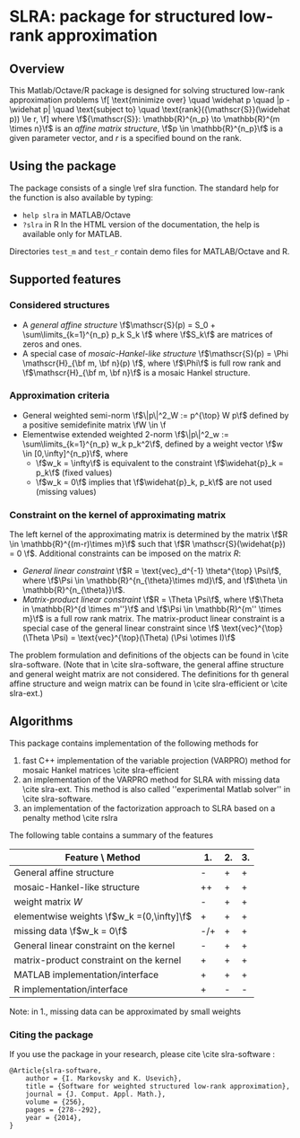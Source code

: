 SLRA: package for structured low-rank approximation 
==============================================================================
Overview
--------

This Matlab/Octave/R package is designed for solving
structured low-rank approximation problems 
\f[
\text{minimize over} \quad \widehat p \quad \|p - \widehat p\| \quad
\text{subject to} \quad \text{rank}({\mathscr{S}}(\widehat p)) \le r,
\f]
where \f${\mathscr{S}}: \mathbb{R}^{n_p} \to \mathbb{R}^{m \times n}\f$
is an *affine matrix structure*,  \f$p \in \mathbb{R}^{n_p}\f$
is a given parameter vector, and *r* is a specified bound on the rank.

Using the package
-----------------

The package consists of a single \ref slra function.
The standard help for the function is also available by typing:
* `help slra` in MATLAB/Octave
* `?slra` in R
In the HTML version of the documentation, the help is available only for MATLAB.

Directories `test_m` and `test_r` contain demo files for MATLAB/Octave and R.

Supported features
------------------

### Considered structures
 * A *general affine structure* 
\f$\mathscr{S}(p) = S_0 + \sum\limits_{k=1}^{n_p} p_k S_k \f$
where \f$S_k\f$ are matrices of zeros and ones.
 * A special case of *mosaic-Hankel-like structure*
\f$\mathscr{S}(p) = \Phi \mathscr{H}_{\bf m, \bf n}(p) \f$,
where \f$\Phi\f$ is full row rank and 
\f$\mathscr{H}_{\bf m, \bf n}\f$ is a mosaic Hankel structure.

### Approximation criteria
 * General weighted semi-norm 
\f$\|p\|^2_W := p^{\top} W p\f$
defined by a positive semidefinite matrix \fW \in \f
 * Elementwise extended weighted 2-norm
\f$\|p\|^2_w := \sum\limits_{k=1}^{n_p} w_k p_k^2\f$,
defined by a weight vector \f$w \in [0,\infty]^{n_p}\f$, where
    * \f$w_k = \infty\f$ is equivalent to the constraint
      \f$\widehat{p}_k = p_k\f$ (fixed values)
    * \f$w_k = 0\f$ implies that 
      \f$\widehat{p}_k, p_k\f$ are not used (missing values)

### Constraint on the kernel of approximating matrix
The left kernel of the approximating matrix is determined by the matrix
\f$R \in \mathbb{R}^{(m-r)\times m}\f$ such that \f$R \mathscr{S}(\widehat{p}) = 0 \f$.
Additional constraints can be imposed on the matrix $R$:
  * *General linear constraint* \f$R = \text{vec}_d^{-1} \theta^{\top} \Psi\f$,
	where \f$\Psi \in \mathbb{R}^{n_{\theta}\times md}\f$, 
    and \f$\theta \in \mathbb{R}^{n_{\theta}}\f$.
  * *Matrix-product linear constraint*  \f$R = \Theta \Psi\f$,  where 
    \f$\Theta in \mathbb{R}^{d \times m''}\f$ and 
    \f$\Psi \in \mathbb{R}^{m'' \times m}\f$ is a full row rank matrix.
	The matrix-product linear constraint is a special case of the general linear constraint
    since \f$ \text{vec}^{\top} (\Theta \Psi) = \text{vec}^{\top}(\Theta) (\Psi \otimes I)\f$

The problem formulation and definitions of the objects can be found
in \cite slra-software. (Note that in \cite slra-software, the general affine structure 
and general weight matrix are not considered. The definitions for th general
affine structure and weign matrix can be found in \cite slra-efficient or \cite slra-ext.)
     
Algorithms
----------
This package contains implementation of the following methods for 
 1. fast C++ implementation of the variable projection (VARPRO)
    method for mosaic Hankel matrices \cite slra-efficient
 2. an implementation of the VARPRO method for SLRA with 
    missing data \cite slra-ext.
    This method is also called ''experimental Matlab solver'' in \cite slra-software.
 3. an implementation of the factorization approach to SLRA
    based on a penalty method \cite rslra

The following table contains a summary of the features 

  Feature  \ Method                         | 1.   | 2.   | 3.
--------------------------------------------|------|------|------ 
  General affine structure                  | -    | +    | +  
  mosaic-Hankel-like structure              | ++   | +    | +
  weight matrix *W*                         | -    | +    | + 
  elementwise weights \f$w_k =(0,\infty]\f$ | +    | +    | +      
  missing data  \f$w_k = 0\f$               | -/+  | +    | +
  General linear constraint on the kernel   | -    | +    | + 
  matrix-product constraint on the kernel   | +    | +    | +
  MATLAB implementation/interface           | +    | +    | +
  R      implementation/interface           | +    | -    | -
 
Note: in 1., missing data can be approximated by small weights


### Citing the package
If you use the package in your research, please cite \cite slra-software :

    @Article{slra-software,
        author = {I. Markovsky and K. Usevich},
    	title = {Software for weighted structured low-rank approximation},
    	journal = {J. Comput. Appl. Math.},
        volume = {256},
    	pages = {278--292},
    	year = {2014},
    }
	
	

